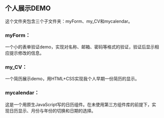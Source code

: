 ## 个人展示DEMO

这个文件夹包含三个子文件夹：myForm、my_CV和mycalendar。

### myForm：

一个小的表单验证demo，实现对名称、邮箱、密码等格式的验证，验证后显示相应提示修改的信息。

### my_CV：

一个简历展示demo，用HTML+CSS实现我个人早期一份简历的显示。

### mycalendar：

这是一个用原生JavaScript写的日历组件。在未使用第三方组件库的前提下，实现日历显示、月份与年份的切换和日期的选择。
